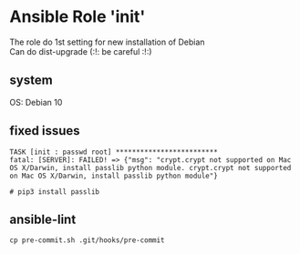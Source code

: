 # Ansible Role 'init'

The role do 1st setting for new installation of Debian  
Can do dist-upgrade (:!: be careful :!:)

## system
OS: Debian 10

## fixed issues
```
TASK [init : passwd root] *************************
fatal: [SERVER]: FAILED! => {"msg": "crypt.crypt not supported on Mac OS X/Darwin, install passlib python module. crypt.crypt not supported on Mac OS X/Darwin, install passlib python module"}

# pip3 install passlib   
```

## ansible-lint
```
cp pre-commit.sh .git/hooks/pre-commit
```
